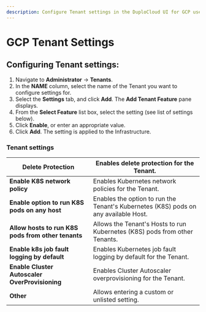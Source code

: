 ```yaml
---
description: Configure Tenant settings in the DuploCloud UI for GCP users
---
```


# GCP Tenant Settings

## Configuring Tenant settings:&#x20;

1. Navigate to **Administrator** -> **Tenants**.
2. In the **NAME** column, select the name of the Tenant you want to configure settings for.&#x20;
3. Select the **Settings** tab, and click **Add**. The **Add Tenant Feature** pane displays.
4. From the **Select Feature** list box, select the setting (see list of settings below).&#x20;
5. Click **Enable**, or enter an appropriate value.&#x20;
6. Click **Add**. The setting is applied to the Infrastructure.&#x20;

### Tenant settings

| **Delete Protection**                              | Enables delete protection for the Tenant.                                           |
| -------------------------------------------------- | ----------------------------------------------------------------------------------- |
| **Enable K8S network policy**                      | Enables Kubernetes network policies for the Tenant.                                 |
| **Enable option to run K8S pods on any host**      | Enables the option to run the Tenant's Kubernetes (K8S) pods on any available Host. |
| **Allow hosts to run K8S pods from other tenants** | Allows the Tenant's Hosts to run Kubernetes (K8S) pods from other Tenants.          |
| **Enable k8s job fault logging by default**        | Enables Kubernetes job fault logging by default for the Tenant.                     |
| **Enable Cluster Autoscaler OverProvisioning**     | Enables Cluster Autoscaler overprovisioning for the Tenant.                         |
| **Other**                                          | Allows entering a custom or unlisted setting.                                       |

